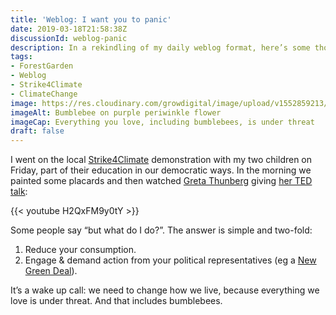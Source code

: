 ```yaml
---
title: 'Weblog: I want you to panic'
date: 2019-03-18T21:58:38Z
discussionId: weblog-panic
description: In a rekindling of my daily weblog format, here’s some thoughts about important things
tags: 
- ForestGarden
- Weblog
- Strike4Climate
- ClimateChange
image: https://res.cloudinary.com/growdigital/image/upload/v1552859213/bumblebee-4ED5F504.jpg
imageAlt: Bumblebee on purple periwinkle flower
imageCap: Everything you love, including bumblebees, is under threat
draft: false
---
```


I went on the local [Strike4Climate](https://www.schoolstrike4climate.com) demonstration with my two children on Friday, part of their education in our democratic ways. In the morning we painted some placards and then watched [Greta Thunberg](https://en.wikipedia.org/wiki/Greta_Thunberg) giving [her TED talk](https://www.ted.com/talks/greta_thunberg_the_disarming_case_to_act_right_now_on_climate/up-next?utm_campaign=tedspread&utm_medium=referral&utm_source=tedcomshare):

{{< youtube H2QxFM9y0tY >}}

Some people say “but what do I do?”. The answer is simple and two-fold:

1. Reduce your consumption.
2. Engage & demand action from your political representatives (eg a [New Green Deal](https://en.wikipedia.org/wiki/Green_New_Deal)).

It’s a wake up call: we need to change how we live, because everything we love is under threat. And that includes bumblebees.
